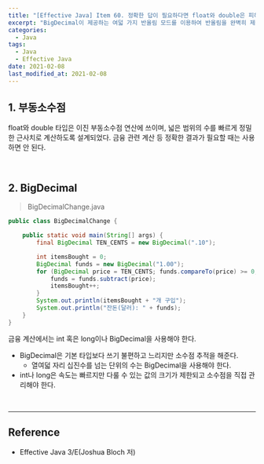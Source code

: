 ```yaml
---
title: "[Effective Java] Item 60. 정확한 답이 필요하다면 float와 double은 피하라"
excerpt: "BigDecimal이 제공하는 여덟 가지 반올림 모드를 이용하여 반올림을 완벽히 제어할 수 있다."
categories:
  - Java
tags:
  - Java
  - Effective Java
date: 2021-02-08
last_modified_at: 2021-02-08
---
```


## 1. 부동소수점

float와 double 타입은 이진 부동소수점 연산에 쓰이며, 넓은 범위의 수를 빠르게 정밀한 근사치로 계산하도록 설계되었다. 금융 관련 계산 등 정확한 결과가 필요할 때는 사용하면 안 된다.

<br>

## 2. BigDecimal

> BigDecimalChange.java

```java
public class BigDecimalChange {

    public static void main(String[] args) {
        final BigDecimal TEN_CENTS = new BigDecimal(".10");

        int itemsBought = 0;
        BigDecimal funds = new BigDecimal("1.00");
        for (BigDecimal price = TEN_CENTS; funds.compareTo(price) >= 0; price = price.add(TEN_CENTS)) {
            funds = funds.subtract(price);
            itemsBought++;
        }
        System.out.println(itemsBought + "개 구입");
        System.out.println("잔돈(달러): " + funds);
    }
}
```

금융 계산에서는 int 혹은 long이나 BigDecimal을 사용해야 한다.

* BigDecimal은 기본 타입보다 쓰기 불편하고 느리지만 소수점 추적을 해준다.
  * 열여덟 자리 십진수를 넘는 단위의 수는 BigDecimal을 사용해야 한다.
* int나 long은 속도는 빠르지만 다룰 수 있는 값의 크기가 제한되고 소수점을 직접 관리해야 한다.

<br>

---

## Reference

* Effective Java 3/E(Joshua Bloch 저)
